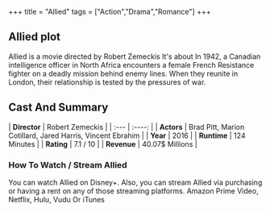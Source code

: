 +++
title = "Allied"
tags = ["Action","Drama","Romance"]
+++
## Allied plot
Allied is a movie directed by Robert Zemeckis It's about In 1942, a Canadian intelligence officer in North Africa encounters a female French Resistance fighter on a deadly mission behind enemy lines. When they reunite in London, their relationship is tested by the pressures of war.
## Cast And Summary
| **Director**      | Robert Zemeckis |
    | :---        |    :----:   |
    |  **Actors** | Brad Pitt, Marion Cotillard, Jared Harris, Vincent Ebrahim |
    | **Year**   | 2016    |
    |  **Runtime** | 124 Minutes |
    |  **Rating** | 7.1 / 10 | 
    |  **Revenue** | 40.07$ Millions |
### How To Watch / Stream Allied
You can watch Allied on Disney+.
Also, you can stream Allied via purchasing or having a rent on any of those streaming platforms.
Amazon Prime Video, Netflix, Hulu, Vudu Or iTunes